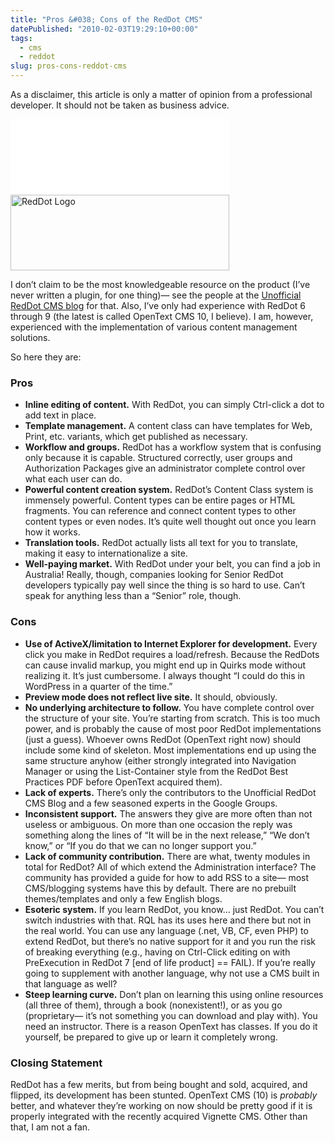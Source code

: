 ```yaml
---
title: "Pros &#038; Cons of the RedDot CMS"
datePublished: "2010-02-03T19:29:10+00:00"
tags:
  - cms
  - reddot
slug: pros-cons-reddot-cms
---
```



<p>As a disclaimer, this article is only a matter of opinion from a professional developer. It should not be taken as business advice.</p>
<p class="image"><img src="data:image/gif;base64,R0lGODdhAQABAPAAAP///wAAACwAAAAAAQABAEACAkQBADs=" data-lazy-type="image" data-lazy-src="http://davidosomething.com/content/uploads/reddot.png" alt="RedDot Logo" title="RedDot Logo" width="350" height="121" class="lazy lazy-hidden size-full wp-image-16" /><noscript><img src="http://davidosomething.com/content/uploads/reddot.png" alt="RedDot Logo" title="RedDot Logo" width="350" height="121" class="size-full wp-image-16" /></noscript></p>
<p>I don&#8217;t claim to be the most knowledgeable resource on the product (I&#8217;ve never written a plugin, for one thing)&mdash; see the people at the <a href="http://www.reddotcmsblog.com/">Unofficial RedDot CMS blog</a> for that. Also, I&#8217;ve only had experience with RedDot 6 through 9 (the latest is called OpenText CMS 10, I believe). I am, however, experienced with the implementation of various content management solutions. </p>
<p>So here they are:</p>
<h3>Pros</h3>
<ul>
<li><strong>Inline editing of content.</strong> With RedDot, you can simply Ctrl-click a dot to add text in place.</li>
<li><strong>Template management.</strong> A content class can have templates for Web, Print, etc. variants, which get published as necessary.</li>
<li><strong>Workflow and groups.</strong> RedDot has a workflow system that is confusing only because it is capable. Structured correctly, user groups and Authorization Packages give an administrator complete control over what each user can do.</li>
<li><strong>Powerful content creation system.</strong> RedDot&#8217;s Content Class system is immensely powerful. Content types can be entire pages or HTML fragments. You can reference and connect content types to other content types or even nodes. It&#8217;s quite well thought out once you learn how it works.</li>
<li><strong>Translation tools.</strong> RedDot actually lists all text for you to translate, making it easy to internationalize a site.</li>
<li><strong>Well-paying market.</strong> With RedDot under your belt, you can find a job in Australia! Really, though, companies looking for Senior RedDot developers typically pay well since the thing is so hard to use. Can&#8217;t speak for anything less than a &#8220;Senior&#8221; role, though.</li>
</ul>
<p><span id="more-15"></span></p>
<h3>Cons</h3>
<ul>
<li><strong>Use of ActiveX/limitation to Internet Explorer for development.</strong> Every click you make in RedDot requires a load/refresh. Because the RedDots can cause invalid markup, you might end up in Quirks mode without realizing it. It&#8217;s just cumbersome. I always thought &#8220;I could do this in WordPress in a quarter of the time.&#8221;</li>
<li><strong>Preview mode does not reflect live site.</strong> It should, obviously.</li>
<li><strong>No underlying architecture to follow.</strong> You have complete control over the structure of your site. You&#8217;re starting from scratch. This is too much power, and is probably the cause of most poor RedDot implementations (just a guess). Whoever owns RedDot (OpenText right now) should include some kind of skeleton. Most implementations end up using the same structure anyhow (either strongly integrated into Navigation Manager or using the List-Container style from the RedDot Best Practices PDF before OpenText acquired them).</li>
<li><strong>Lack of experts.</strong> There&#8217;s only the contributors to the Unofficial RedDot CMS Blog and a few seasoned experts in the Google Groups.</li>
<li><strong>Inconsistent support.</strong> The answers they give are more often than not useless or ambiguous. On more than one occasion the reply was something along the lines of &#8220;It will be in the next release,&#8221; &#8220;We don&#8217;t know,&#8221; or &#8220;If you do that we can no longer support you.&#8221;</li>
<li><strong>Lack of community contribution.</strong> There are what, twenty modules in total for RedDot? All of which extend the Administration interface? The community has provided a guide for how to add RSS to a site&mdash; most CMS/blogging systems have this by default. There are no prebuilt themes/templates and only a few English blogs.</li>
<li><strong>Esoteric system.</strong> If you learn RedDot, you know&#8230; just RedDot. You can&#8217;t switch industries with that. RQL has its uses here and there but not in the real world. You can use any language (.net, VB, CF, even PHP) to extend RedDot, but there&#8217;s no native support for it and you run the risk of breaking everything (e.g., having on Ctrl-Click editing on with PreExecution in RedDot 7 [end of life product] == FAIL). If you&#8217;re really going to supplement with another language, why not use a CMS built in that language as well?</li>
<li><strong>Steep learning curve.</strong> Don&#8217;t plan on learning this using online resources (all three of them), through a book (nonexistent!), or as you go (proprietary&mdash; it&#8217;s not something you can download and play with). You need an instructor. There is a reason OpenText has classes. If you do it yourself, be prepared to give up or learn it completely wrong.</li>
</ul>
<h3>Closing Statement</h3>
<p>RedDot has a few merits, but from being bought and sold, acquired, and flipped, its development has been stunted. OpenText CMS (10) is <em>probably</em> better, and whatever they&#8217;re working on now should be pretty good if it is properly integrated with the recently acquired Vignette CMS. Other than that, I am not a fan.</p>


